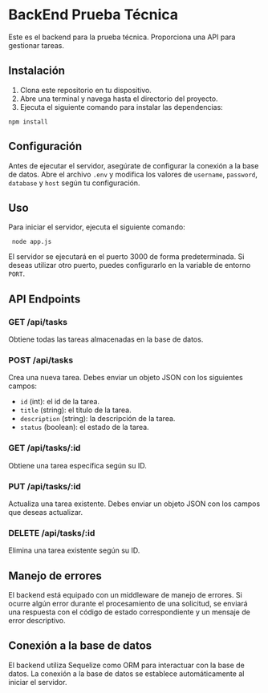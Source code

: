 # BackEnd Prueba Técnica

Este es el backend para la prueba técnica. Proporciona una API para gestionar tareas.

## Instalación

1. Clona este repositorio en tu dispositivo.
2. Abre una terminal y navega hasta el directorio del proyecto.
3. Ejecuta el siguiente comando para instalar las dependencias:

`npm install`

## Configuración

Antes de ejecutar el servidor, asegúrate de configurar la conexión a la base de datos. Abre el archivo `.env` y modifica los valores de `username`, `password`, `database` y `host` según tu configuración.

## Uso

Para iniciar el servidor, ejecuta el siguiente comando:

` node app.js`

El servidor se ejecutará en el puerto 3000 de forma predeterminada. Si deseas utilizar otro puerto, puedes configurarlo en la variable de entorno `PORT`.

## API Endpoints

### GET /api/tasks

Obtiene todas las tareas almacenadas en la base de datos.

### POST /api/tasks

Crea una nueva tarea. Debes enviar un objeto JSON con los siguientes campos:

- `id` (int): el id de la tarea.
- `title` (string): el título de la tarea.
- `description` (string): la descripción de la tarea.
- `status` (boolean): el estado de la tarea.

### GET /api/tasks/:id

Obtiene una tarea específica según su ID.

### PUT /api/tasks/:id

Actualiza una tarea existente. Debes enviar un objeto JSON con los campos que deseas actualizar.

### DELETE /api/tasks/:id

Elimina una tarea existente según su ID.

## Manejo de errores

El backend está equipado con un middleware de manejo de errores. Si ocurre algún error durante el procesamiento de una solicitud, se enviará una respuesta con el código de estado correspondiente y un mensaje de error descriptivo.

## Conexión a la base de datos

El backend utiliza Sequelize como ORM para interactuar con la base de datos. La conexión a la base de datos se establece automáticamente al iniciar el servidor.
